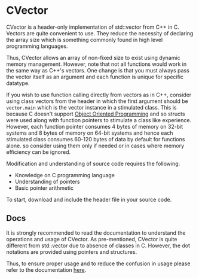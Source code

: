 # CVector

CVector is a header-only implementation of std::vector from C++ in C.
Vectors are quite convenient to use. They reduce the necessity of declaring
the array size which is something commonly found in high level programming
languages.

Thus, CVector allows an array of non-fixed size to exist using dynamic
memory management. However, note that not all functions would work in the
same way as C++'s vectors. One change is that you must always pass the vector
itself as an argument and each function is unique for specific datatype.

If you wish to use function calling directly from vectors as in C++,
consider using class vectors from the header in which the first
argument should be `vector.main` which is the vector instance in a stimulated
class. This is because C doesn't support [Object Oriented Programming](https://www.geeksforgeeks.org/introduction-of-object-oriented-programming/) and so structs were used along with
function pointers to stimulate a class like experience. However, each function pointer
consumes 4 bytes of memory on 32-bit systems and 8 bytes of memory on 64-bit systems
and hence each stimulated class consumes 60-120 bytes of data by default for functions alone.
so consider using them only if needed or in cases where memory efficiency can be ignored.

Modification and understanding of source code requires the following:
* Knowledge on C programming language
* Understanding of pointers
* Basic pointer arithmetic

To start, download and include the header file in your source code.

## Docs

It is strongly recommended to read the documentation to understand the operations
and usage of CVector. As pre-mentioned, CVector is quite different from std::vector
due to absence of classes in C. However, the dot notations are provided using
pointers and structures.

Thus, to ensure proper usage and to reduce the confusion in usage please refer to
the documentation [here](/Getting_Started).